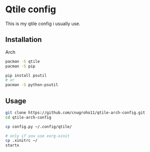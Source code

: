 # Qtile config

This is my qtile config i usually use.



## Installation

Arch

```bash
pacman -S qtile
pacman -S pip

pip install psutil
# or
pacman -S python-psutil 
```

## Usage

```bash
git clone https://github.com/cnugroho11/qtile-arch-config.git
cd qtile-arch-config

cp config.py ~/.config/qtile/

# only if you use xorg-xinit
cp .xinitrc ~/
startx
```

